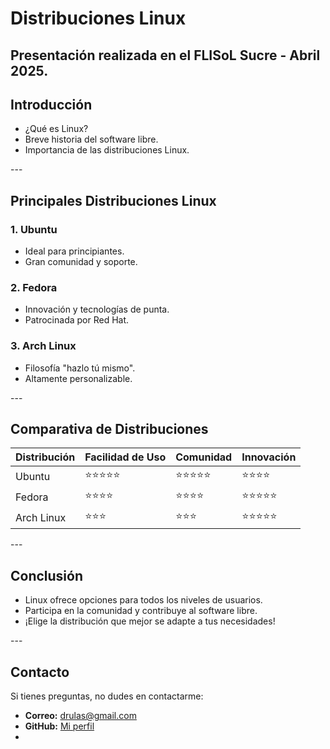 # Distribuciones Linux

Presentación realizada en el **FLISoL Sucre - Abril 2025**.
---

## Introducción

- ¿Qué es Linux?
- Breve historia del software libre.
- Importancia de las distribuciones Linux.

<section data-background="images/distro-bg.png"></section>
---

## Principales Distribuciones Linux

### 1. Ubuntu
- Ideal para principiantes.
- Gran comunidad y soporte.

### 2. Fedora
- Innovación y tecnologías de punta.
- Patrocinada por Red Hat.

### 3. Arch Linux
- Filosofía "hazlo tú mismo".
- Altamente personalizable.
<section data-background="images/distro-bg.png"></section>
---

## Comparativa de Distribuciones

| Distribución | Facilidad de Uso | Comunidad | Innovación |
|--------------|------------------|-----------|------------|
| Ubuntu       | ⭐⭐⭐⭐⭐           | ⭐⭐⭐⭐⭐    | ⭐⭐⭐⭐      |
| Fedora       | ⭐⭐⭐⭐            | ⭐⭐⭐⭐     | ⭐⭐⭐⭐⭐     |
| Arch Linux   | ⭐⭐⭐             | ⭐⭐⭐      | ⭐⭐⭐⭐⭐     |
<section data-background="images/distro-bg.png"></section>
---

## Conclusión

- Linux ofrece opciones para todos los niveles de usuarios.
- Participa en la comunidad y contribuye al software libre.
- ¡Elige la distribución que mejor se adapte a tus necesidades!
<section data-background="images/distro-bg.png"></section>
---

## Contacto

Si tienes preguntas, no dudes en contactarme:
- **Correo:** drulas@gmail.com
- **GitHub:** [Mi perfil](https://github.com/draexx)
- <section data-background="images/distro-bg.png"></section>